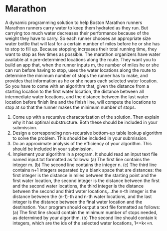 # Marathon
A dynamic programming solution to help Boston Marathon runners
Marathon runners carry water to keep them hydrated as they run. But carrying too much water decreases their performance because of the weight they have to carry. So each runner chooses an appropriate size water bottle that will last for a certain number of miles before he or she has to stop to fill up. Because stopping increases their total running time, they want to stop as few times as possible. The marathon organizers have water available at n pre-determined locations along the route. They want you to build an app that, when the runner inputs m, the number of miles he or she can run before having to stop, uses the water locations along the route to determine the minimum number of stops the runner has to make, and provides that information as he or she nears each selected water location. So you have to come with an algorithm that, given the distance from a starting location to the first water location, the distance between all intermediate water locations, and the distance between the last water location before finish line and the finish line, will compute the locations to stop at so that the runner makes the minimum number of stops. 
1. Come up with a recursive characterization of the solution. Then explain why it has optimal substructure. Both these should be included in your submission.
2. Design a corresponding non-recursive bottom-up table lookup algorithm to solve the problem. This should be included in your submission.
3. Do an approximate analysis of the efficiency of your algorithm. This should be included in your submission.
4. Implement your algorithm in a program. It should read an input text file named input.txt formatted as follows: (a) The first line contains the integer m. (b) The second line contains the integer n. (c) The third line contains n+1 integers separated by a blank space that are distances: the first integer is the distance in miles between the starting point and the first water location, the second integer is the distance between the first and the second water locations, the third integer is the distance between the second and third water locations,…the n-th integer is the distance between the (n-1)-th and n-th water locations, and the last integer is the distance between the final water location and the destination. Your program should output a text file formatted as follows: (a) The first line should contain the minimum number of stops needed, as determined by your algorithm. (b) The second line should contain k integers, which are the ids of the selected water locations, 1<=k<=n. 

